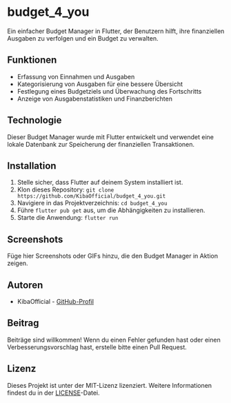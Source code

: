 # budget_4_you

Ein einfacher Budget Manager in Flutter, der Benutzern hilft, ihre finanziellen Ausgaben zu verfolgen und ein Budget zu verwalten.

## Funktionen

- Erfassung von Einnahmen und Ausgaben
- Kategorisierung von Ausgaben für eine bessere Übersicht
- Festlegung eines Budgetziels und Überwachung des Fortschritts
- Anzeige von Ausgabenstatistiken und Finanzberichten

## Technologie

Dieser Budget Manager wurde mit Flutter entwickelt und verwendet eine lokale Datenbank zur Speicherung der finanziellen Transaktionen. 

## Installation

1. Stelle sicher, dass Flutter auf deinem System installiert ist.
2. Klon dieses Repository: `git clone https://github.com/KibaOfficial/budget_4_you.git`
3. Navigiere in das Projektverzeichnis: `cd budget_4_you`
4. Führe `flutter pub get` aus, um die Abhängigkeiten zu installieren.
5. Starte die Anwendung: `flutter run`

## Screenshots

Füge hier Screenshots oder GIFs hinzu, die den Budget Manager in Aktion zeigen.

## Autoren

- KibaOfficial - [GitHub-Profil](https://github.com/KibaOfficial)

## Beitrag

Beiträge sind willkommen! Wenn du einen Fehler gefunden hast oder einen Verbesserungsvorschlag hast, erstelle bitte einen Pull Request.

## Lizenz

Dieses Projekt ist unter der MIT-Lizenz lizenziert. Weitere Informationen findest du in der [LICENSE](LICENSE)-Datei.
